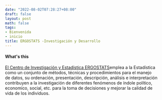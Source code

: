 ```yaml
---
date: "2022-08-02T07:28:27+08:00"
draft: false
layout: post
math: false
tags:
- Bienvenida
- inicio
title: ERGOSTATS -Investigación y Desarrollo
---
```

#### What's this

[El Centro de Investigación y Estadística ERGOSTATS](https://github.com/ergostats)emplea a la Estadística como un conjunto de métodos, técnicas y procedimientos para el manejo de datos, su ordenación, presentación, descripción, análisis e interpretación contribuyen a la investigación de diferentes fenómenos de índole político, economico, social, etc. para la toma de decisiones y mejorar la calidad de vida de los individuos.




